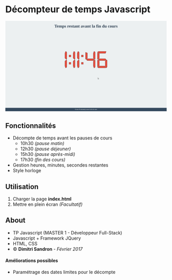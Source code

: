 # Décompteur de temps Javascript

![Capture d'écran](./screenshot_tp_temps_restant.png)

## Fonctionnalités
- Décompte de temps avant les pauses de cours
  - 10h30 _(pause matin)_
  - 12h30 _(pause déjeuner)_
  - 15h30 _(pause après-midi)_
  - 17h30 _(fin des cours)_
- Gestion heures, minutes, secondes restantes
- Style horloge

## Utilisation
1. Charger la page **index.html**
2. Mettre en plein écran _(Facultatif)_

## About
- TP Javascript (MASTER 1 - Développeur Full-Stack)
- Javascript + Framework JQuery
- HTML, CSS
- © **Dimitri Sandron** - _Février 2017_

#### Améliorations possibles
- Paramétrage des dates limites pour le décompte
